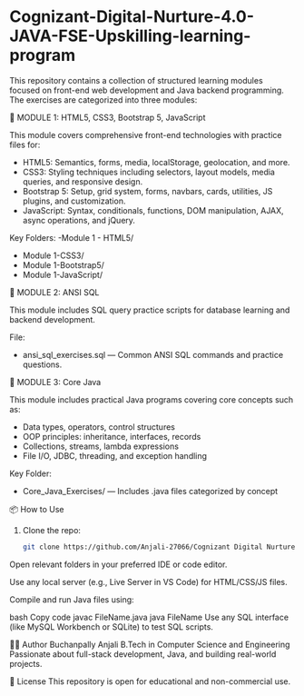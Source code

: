 # Cognizant-Digital-Nurture-4.0-JAVA-FSE-Upskilling-learning-program

This repository contains a collection of structured learning modules focused on front-end web development and Java backend programming. The exercises are categorized into three modules:

📁 MODULE 1: HTML5, CSS3, Bootstrap 5, JavaScript

This module covers comprehensive front-end technologies with practice files for:

- HTML5: Semantics, forms, media, localStorage, geolocation, and more.
- CSS3: Styling techniques including selectors, layout models, media queries, and responsive design.
- Bootstrap 5: Setup, grid system, forms, navbars, cards, utilities, JS plugins, and customization.
- JavaScript: Syntax, conditionals, functions, DOM manipulation, AJAX, async operations, and jQuery.

Key Folders:
-Module 1 - HTML5/
- Module 1-CSS3/
- Module 1-Bootstrap5/
- Module 1-JavaScript/


📁 MODULE 2: ANSI SQL

This module includes SQL query practice scripts for database learning and backend development.

File:
- ansi_sql_exercises.sql — Common ANSI SQL commands and practice questions.


📁 MODULE 3: Core Java

This module includes practical Java programs covering core concepts such as:

- Data types, operators, control structures
- OOP principles: inheritance, interfaces, records
- Collections, streams, lambda expressions
- File I/O, JDBC, threading, and exception handling

Key Folder:
- Core_Java_Exercises/ — Includes .java files categorized by concept


📦 How to Use

1. Clone the repo:
   ```bash
   git clone https://github.com/Anjali-27066/Cognizant Digital Nurture 4.0 JAVA FSE Upskilling learning program.git
Open relevant folders in your preferred IDE or code editor.

Use any local server (e.g., Live Server in VS Code) for HTML/CSS/JS files.

Compile and run Java files using:

bash
Copy code
javac FileName.java
java FileName
Use any SQL interface (like MySQL Workbench or SQLite) to test SQL scripts.

🧑‍💻 Author
Buchanpally Anjali
B.Tech in Computer Science and Engineering
Passionate about full-stack development, Java, and building real-world projects.

📄 License
This repository is open for educational and non-commercial use.
